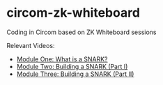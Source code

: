 # circom-zk-whiteboard
Coding in Circom based on ZK Whiteboard sessions

Relevant Videos:
- [Module One: What is a SNARK?](https://zkhack.dev/whiteboard/module-one/)
- [Module Two: Building a SNARK (Part I)](https://zkhack.dev/whiteboard/module-two/)
- [Module Three: Building a SNARK (Part II)](https://zkhack.dev/whiteboard/module-three/)
